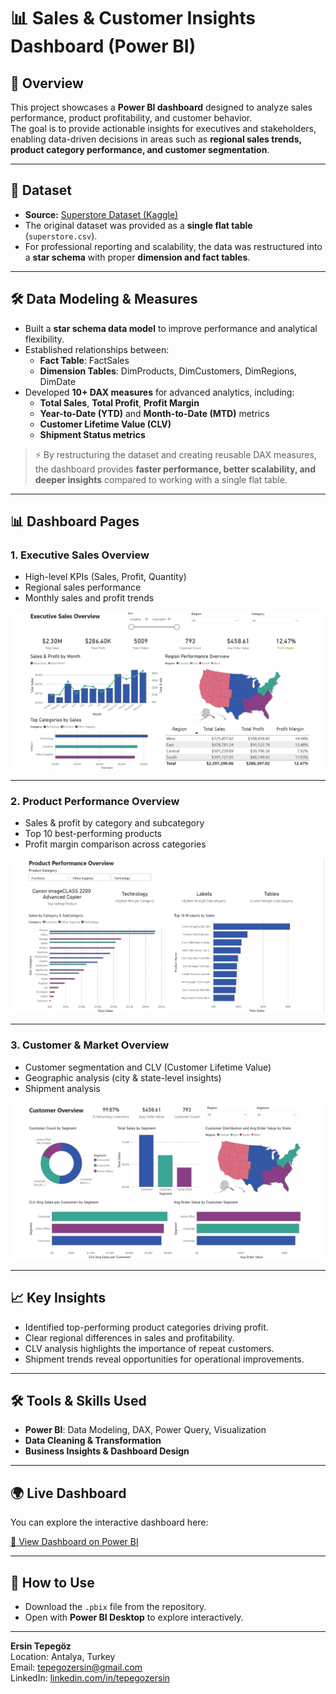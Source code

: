 # 📊 Sales & Customer Insights Dashboard (Power BI)

## 🔎 Overview  
This project showcases a **Power BI dashboard** designed to analyze sales performance, product profitability, and customer behavior.  
The goal is to provide actionable insights for executives and stakeholders, enabling data-driven decisions in areas such as **regional sales trends, product category performance, and customer segmentation**.  

---

## 📂 Dataset  
- **Source:** [Superstore Dataset (Kaggle)](https://www.kaggle.com/datasets/vivek468/superstore-dataset-final)  
- The original dataset was provided as a **single flat table** (`superstore.csv`).  
- For professional reporting and scalability, the data was restructured into a **star schema** with proper **dimension and fact tables**.  

---

## 🛠 Data Modeling & Measures  
- Built a **star schema data model** to improve performance and analytical flexibility.  
- Established relationships between:  
  - **Fact Table**: FactSales
  - **Dimension Tables**: DimProducts, DimCustomers, DimRegions, DimDate  
- Developed **10+ DAX measures** for advanced analytics, including:  
  - **Total Sales**, **Total Profit**, **Profit Margin**  
  - **Year-to-Date (YTD)** and **Month-to-Date (MTD)** metrics  
  - **Customer Lifetime Value (CLV)**  
  - **Shipment Status metrics**  

> ⚡ By restructuring the dataset and creating reusable DAX measures, the dashboard provides **faster performance, better scalability, and deeper insights** compared to working with a single flat table.  


---

## 📊 Dashboard Pages  

### 1. Executive Sales Overview  
- High-level KPIs (Sales, Profit, Quantity)  
- Regional sales performance  
- Monthly sales and profit trends  

![Executive Overview](images/sales.png)  

---

### 2. Product Performance Overview  
- Sales & profit by category and subcategory  
- Top 10 best-performing products  
- Profit margin comparison across categories  

![Product Performance](images/product.png)  

---

### 3. Customer & Market Overview  
- Customer segmentation and CLV (Customer Lifetime Value)  
- Geographic analysis (city & state-level insights)  
- Shipment analysis  

![Customer Overview](images/customer.png)  

---

## 📈 Key Insights  
- Identified top-performing product categories driving profit.  
- Clear regional differences in sales and profitability.  
- CLV analysis highlights the importance of repeat customers.  
- Shipment trends reveal opportunities for operational improvements.  

---

## 🛠 Tools & Skills Used  
- **Power BI**: Data Modeling, DAX, Power Query, Visualization  
- **Data Cleaning & Transformation**  
- **Business Insights & Dashboard Design**  

---

## 🌍 Live Dashboard  
You can explore the interactive dashboard here:  

[🔗 View Dashboard on Power BI](https://app.powerbi.com/view?r=eyJrIjoiYWE2NjBlNjUtNDUzOS00ZDM3LWIxZmMtMjQyMjE5OTI1YjhiIiwidCI6ImExMzM2ODc5LWFiOWMtNDhiYi1iMWFjLWE2OWNhZTJlOGRmZSIsImMiOjl9)

---

## 🚀 How to Use  
- Download the `.pbix` file from the repository.  
- Open with **Power BI Desktop** to explore interactively.  
 
---

**Ersin Tepegöz**  
Location: Antalya, Turkey  
Email: tepegozersin@gmail.com  
LinkedIn: [linkedin.com/in/tepegozersin](https://www.linkedin.com/in/tepegozersin/)  